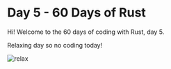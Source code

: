 # Day 5 - 60 Days of Rust

Hi! Welcome to the 60 days of coding with Rust, day 5.

Relaxing day so no coding today!

![relax](https://www.goodnet.org/photos/620x0/28880_hd.jpg)



